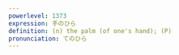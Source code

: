 ```yaml
---
powerlevel: 1373
expression: 手のひら
definition: (n) the palm (of one's hand); (P)
pronunciation: てのひら
---
```

